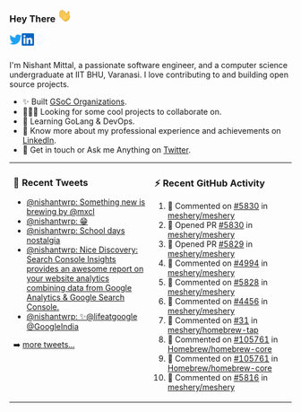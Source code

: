 ### Hey There <img src="./assets/wave.gif" width="25px">
<a href="http://urls.nishantwrp.com/github-to-twitter" target="_blank">
  <img align="left" alt="Nishant's Twitter" width="22px" src="./assets/twitter.svg" />
</a>
<a href="http://urls.nishantwrp.com/github-to-linkedin" target="_blank">
  <img align="left" alt="Nishant's LinkedIn" width="22px" src="./assets/linkedin.svg" />
</a>
<a href="http://urls.nishantwrp.com/github-to-site" target="_blank">
  <img align="left" alt="Nishant's Site" width="22px" src="./assets/globe.svg" />
</a>
<br /><br />

I'm Nishant Mittal, a passionate software engineer, and a computer science undergraduate at IIT BHU, Varanasi. I love contributing to and building open source projects.

- ✨ Built [GSoC Organizations](https://www.gsocorganizations.dev/).
- 👨🏽‍💻 Looking for some cool projects to collaborate on.
- 🌱 Learning GoLang & DevOps.
- 🚀 Know more about my professional experience and achievements on [LinkedIn](http://urls.nishantwrp.com/github-to-linkedin).
- 💬 Get in touch or Ask me Anything on [Twitter](http://urls.nishantwrp.com/github-to-twitter).

<table><tr>
<td valign="top" width="50%">

### 📱 Recent Tweets
<!-- TWITTER:START -->
- [@nishantwrp: Something new is brewing by @mxcl](https://rss.app/articles/cb4e791f6f6d729c074351566bd3a7c508111d6e1136a1e9c3ec930d979628d4f61eb1492ac7df6df7a06375d712099266d261e2c11178138d)
- [@nishantwrp: 😁](https://rss.app/articles/cb4e791f6f6d729c074351566bd3a7c508111d6e1136a1e9c3ec930d979628d4f61eb1492ac7df6df7a06274d71c0a9a69dd6ee4c7127c1c8f)
- [@nishantwrp: School days nostalgia](https://rss.app/articles/cb4e791f6f6d729c074351566bd3a7c508111d6e1136a1e9c3ec930d979628d4f61eb1492ac7df6df7a36a7cdd120d9360d26ee8c7117d1489)
- [@nishantwrp: Nice Discovery: Search Console Insights  provides an awesome report on your website analytics combining data from Google Analytics &amp; Google Search Console.](https://rss.app/articles/cb4e791f6f6d729c074351566bd3a7c508111d6e1136a1e9c3ec930d979628d4f61eb1492ac7df6df7a26d75d91d0a9a61dd6ae1ca107b1188)
- [@nishantwrp: ✨@lifeatgoogle @GoogleIndia](https://rss.app/articles/cb4e791f6f6d729c074351566bd3a7c508111d6e1136a1e9c3ec930d979628d4f61eb1492ac7df6df7a26c7fd613069060dc61e5ca177a1c8f)
<!-- TWITTER:END -->
➡️ [more tweets...](http://urls.nishantwrp.com/github-to-twitter)

</td>
<td valign="top" width="50%">

### ⚡ Recent GitHub Activity
<!--RECENT_ACTIVITY:start-->
1. 💬 Commented on [#5830](https://github.com/meshery/meshery/pull/5830#discussion_r922715437) in [meshery/meshery](https://github.com/meshery/meshery)
2. 💪 Opened PR [#5830](https://github.com/meshery/meshery/pull/5830) in [meshery/meshery](https://github.com/meshery/meshery)
3. 💪 Opened PR [#5829](https://github.com/meshery/meshery/pull/5829) in [meshery/meshery](https://github.com/meshery/meshery)
4. 💬 Commented on [#4994](https://github.com/meshery/meshery/issues/4994#issuecomment-1186264797) in [meshery/meshery](https://github.com/meshery/meshery)
5. 💬 Commented on [#5828](https://github.com/meshery/meshery/issues/5828#issuecomment-1186263587) in [meshery/meshery](https://github.com/meshery/meshery)
6. 💬 Commented on [#4456](https://github.com/meshery/meshery/issues/4456#issuecomment-1185809037) in [meshery/meshery](https://github.com/meshery/meshery)
7. 💬 Commented on [#31](https://github.com/meshery/homebrew-tap/pull/31#discussion_r921941142) in [meshery/homebrew-tap](https://github.com/meshery/homebrew-tap)
8. 💬 Commented on [#105761](https://github.com/Homebrew/homebrew-core/pull/105761#discussion_r921552962) in [Homebrew/homebrew-core](https://github.com/Homebrew/homebrew-core)
9. 💬 Commented on [#105761](https://github.com/Homebrew/homebrew-core/pull/105761#discussion_r920828077) in [Homebrew/homebrew-core](https://github.com/Homebrew/homebrew-core)
10. 💬 Commented on [#5816](https://github.com/meshery/meshery/pull/5816#discussion_r920542988) in [meshery/meshery](https://github.com/meshery/meshery)
<!--RECENT_ACTIVITY:end-->

</td>
</tr></table>
